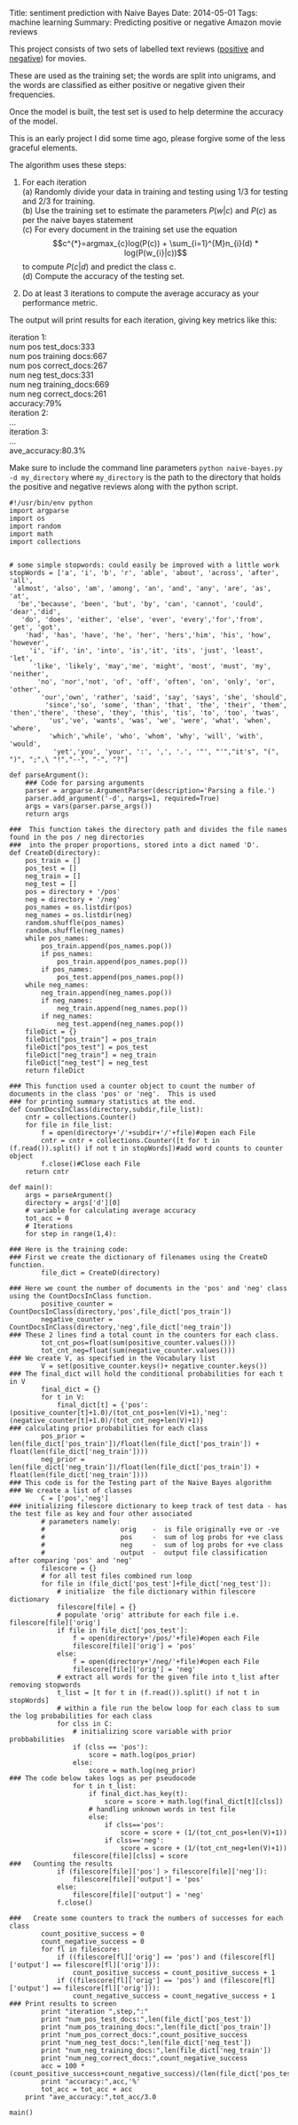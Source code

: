 Title:  sentiment prediction with Naive Bayes
Date: 2014-05-01
Tags: machine learning
Summary: Predicting positive or negative Amazon movie reviews  


This project consists of two sets of labelled text reviews ([positive](https://www.dropbox.com/sh/n2r4e929ahzx84o/AABdDVQ1Rlygs-XkjTytn3bAa) and [negative](https://www.dropbox.com/sh/scnnjiotbltm2za/AAAGz7NsEoG61ojzgZZQPfV-a)) for movies.  

These are used as the training set; the words are split into unigrams, and the words are classified as either positive or negative given their frequencies. 

Once the model is built, the test set is used to help determine the accuracy of the model.  

This is an early project I did some time ago, please forgive some of the less graceful elements.  

The algorithm uses these steps:  

1. For each iteration  
(a) Randomly divide your data in training and testing using 1/3 for
testing and 2/3 for training.  
(b) Use the training set to estimate the parameters $P(w|c)$ and $P(c)$ as per the naive bayes statement  
(c) For every document in the training set use the equation $$c^{*}=argmax_{c}log(P(c)) + \sum_{i=1}^{M}n_{i}(d) * log(P(w_{i}|c))$$ to compute $P(c|d)$ and predict the class c.  
(d) Compute the accuracy of the testing set.

2. Do at least 3 iterations to compute the average accuracy as your performance metric.  

The output will print results for each iteration, giving key metrics like this:

iteration 1:  
    num pos test_docs:333  
    num pos training docs:667  
    num pos correct_docs:267  
    num neg test_docs:331  
    num neg training_docs:669  
    num neg correct_docs:261  
    accuracy:79%  
iteration 2:  
    ...  
iteration 3:  
    ...  
ave_accuracy:80.3%  




Make sure to include the command line parameters `python naive-bayes.py -d my_directory` where `my_directory` is the path to the directory that holds the positive and negative reviews along with the python script.

```
#!/usr/bin/env python
import argparse
import os
import random
import math
import collections


# some simple stopwords: could easily be improved with a little work
stopWords = ['a', 'i', 'b', 'r', 'able', 'about', 'across', 'after', 'all',
 'almost', 'also', 'am', 'among', 'an', 'and', 'any', 'are', 'as', 'at',
  'be','because', 'been', 'but', 'by', 'can', 'cannot', 'could', 'dear','did',
   'do', 'does', 'either', 'else', 'ever', 'every','for','from', 'get', 'got',
    'had', 'has', 'have', 'he', 'her', 'hers','him', 'his', 'how', 'however',
     'i', 'if', 'in', 'into', 'is','it', 'its', 'just', 'least', 'let',
      'like', 'likely', 'may','me', 'might', 'most', 'must', 'my', 'neither',
       'no', 'nor','not', 'of', 'off', 'often', 'on', 'only', 'or', 'other',
        'our','own', 'rather', 'said', 'say', 'says', 'she', 'should',
         'since','so', 'some', 'than', 'that', 'the', 'their', 'them', 'then','there', 'these', 'they', 'this', 'tis', 'to', 'too', 'twas',
          'us','ve', 'wants', 'was', 'we', 'were', 'what', 'when', 'where',
          'which','while', 'who', 'whom', 'why', 'will', 'with', 'would',
           'yet','you', 'your', ':', ',', '.', '"', "'","it's", "(", ")", ";",\ "!","--", "-", "?"]

def parseArgument():
    ### Code for parsing arguments
    parser = argparse.ArgumentParser(description='Parsing a file.')
    parser.add_argument('-d', nargs=1, required=True)
    args = vars(parser.parse_args())
    return args
    
###  This function takes the directory path and divides the file names found in the pos / neg directories
###  into the proper proportions, stored into a dict named 'D'.
def CreateD(directory):
    pos_train = []
    pos_test = []
    neg_train = []
    neg_test = []
    pos = directory + '/pos'
    neg = directory + '/neg'
    pos_names = os.listdir(pos)
    neg_names = os.listdir(neg)
    random.shuffle(pos_names)
    random.shuffle(neg_names)
    while pos_names:
        pos_train.append(pos_names.pop())
        if pos_names:
            pos_train.append(pos_names.pop())
        if pos_names:
            pos_test.append(pos_names.pop())
    while neg_names:
        neg_train.append(neg_names.pop())
        if neg_names:
            neg_train.append(neg_names.pop())
        if neg_names:
            neg_test.append(neg_names.pop())
    fileDict = {}
    fileDict["pos_train"] = pos_train
    fileDict["pos_test"] = pos_test
    fileDict["neg_train"] = neg_train
    fileDict["neg_test"] = neg_test
    return fileDict
    
### This function used a counter object to count the number of documents in the class 'pos' or 'neg'.  This is used
### for printing summary statistics at the end.
def CountDocsInClass(directory,subdir,file_list):
    cntr = collections.Counter()
    for file in file_list:
        f = open(directory+'/'+subdir+'/'+file)#open each File
        cntr = cntr + collections.Counter([t for t in (f.read()).split() if not t in stopWords])#add word counts to counter object
        f.close()#Close each File
    return cntr
    
def main():
    args = parseArgument()
    directory = args['d'][0]
    # variable for calculating average accuracy
    tot_acc = 0
    # Iterations
    for step in range(1,4):
    
### Here is the training code:
### First we create the dictionary of filenames using the CreateD function.
        file_dict = CreateD(directory)
        
### Here we count the number of documents in the 'pos' and 'neg' class using the CountDocsInClass function.
        positive_counter = CountDocsInClass(directory,'pos',file_dict['pos_train'])
        negative_counter = CountDocsInClass(directory,'neg',file_dict['neg_train'])
### These 2 lines find a total count in the counters for each class.
        tot_cnt_pos=float(sum(positive_counter.values()))
        tot_cnt_neg=float(sum(negative_counter.values()))
### We create V, as specified in the Vocabulary list
        V = set(positive_counter.keys()+ negative_counter.keys())
### The final_dict will hold the conditional probabilities for each t in V
        final_dict = {}
        for t in V:
            final_dict[t] = {'pos':(positive_counter[t]+1.0)/(tot_cnt_pos+len(V)+1),'neg':(negative_counter[t]+1.0)/(tot_cnt_neg+len(V)+1)}
### calculating prior probabilities for each class
        pos_prior = len(file_dict['pos_train'])/float(len(file_dict['pos_train']) + float(len(file_dict['neg_train'])))
        neg_prior = len(file_dict['neg_train'])/float(len(file_dict['pos_train']) + float(len(file_dict['neg_train'])))
### This code is for the Testing part of the Naive Bayes algorithm
### We create a list of classes
        C = ['pos','neg']
### initializing filescore dictionary to keep track of test data - has the test file as key and four other associated
        # parameters namely:
        #                   orig    -  is file originally +ve or -ve
        #                   pos     -  sum of log probs for +ve class
        #                   neg     -  sum of log probs for +ve class
        #                   output  -  output file classification after comparing 'pos' and 'neg'
        filescore = {}
        # for all test files combined run loop
        for file in (file_dict['pos_test']+file_dict['neg_test']):
            # initialize  the file dictionary within filescore dictionary
            filescore[file] = {}
            # populate 'orig' attribute for each file i.e. filescore[file]['orig']
            if file in file_dict['pos_test']:
                f = open(directory+'/pos/'+file)#open each File
                filescore[file]['orig'] = 'pos'
            else:
                f = open(directory+'/neg/'+file)#open each File
                filescore[file]['orig'] = 'neg'
            # extract all words for the given file into t_list after removing stopwords
            t_list = [t for t in (f.read()).split() if not t in stopWords]
            # within a file run the below loop for each class to sum the log probabilities for each class
            for clss in C:
                # initializing score variable with prior probbabilities
                if (clss == 'pos'):
                    score = math.log(pos_prior)
                else:
                    score = math.log(neg_prior)
### The code below takes logs as per pseudocode
                for t in t_list:
                    if final_dict.has_key(t):
                        score = score + math.log(final_dict[t][clss])
                    # handling unknown words in test file
                    else:
                        if clss=='pos':
                            score = score + (1/(tot_cnt_pos+len(V)+1))
                        if clss=='neg':
                            score = score + (1/(tot_cnt_neg+len(V)+1))
                filescore[file][clss] = score
###   Counting the results
            if (filescore[file]['pos'] > filescore[file]['neg']):
                filescore[file]['output'] = 'pos'
            else:
                filescore[file]['output'] = 'neg'
            f.close()
            
###   Create some counters to track the numbers of successes for each class
        count_positive_success = 0
        count_negative_success = 0
        for fl in filescore:
            if ((filescore[fl]['orig'] == 'pos') and (filescore[fl]['output'] == filescore[fl]['orig'])):
                count_positive_success = count_positive_success + 1
            if ((filescore[fl]['orig'] == 'pos') and (filescore[fl]['output'] == filescore[fl]['orig'])):
                count_negative_success = count_negative_success + 1
### Print results to screen
        print "iteration ",step,":"
        print "num_pos_test_docs:",len(file_dict['pos_test'])
        print "num_pos_training_docs:",len(file_dict['pos_train'])
        print "num_pos_correct_docs:",count_positive_success
        print "num_neg_test_docs:",len(file_dict['neg_test'])
        print "num_neg_training_docs:",len(file_dict['neg_train'])
        print "num_neg_correct_docs:",count_negative_success
        acc = 100 * (count_positive_success+count_negative_success)/(len(file_dict['pos_test'])+len(file_dict['neg_test']))
        print "accuracy:",acc,'%'
        tot_acc = tot_acc + acc
    print "ave_accuracy:",tot_acc/3.0
    
main()
```